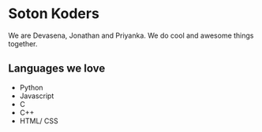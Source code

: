 
# Soton Koders

We are Devasena, Jonathan and Priyanka. We do cool and awesome things together.

## Languages we love
- Python
- Javascript
- C
- C++
- HTML/ CSS 
